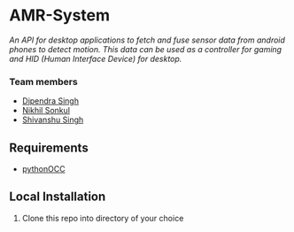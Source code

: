 # AMR-System
_An API for desktop applications to fetch and fuse sensor data from android phones to detect motion. 
This data can be used as a controller for gaming and HID (Human Interface Device) for desktop._

### Team members
* [Dipendra Singh](https://github.com/sdipendra)
* [Nikhil Sonkul](https://github.com/sonkul)
* [Shivanshu Singh](https://github.com/shivnshu)

## Requirements
* [pythonOCC](http://www.pythonocc.org/)

## Local Installation
1. Clone this repo into directory of your choice
